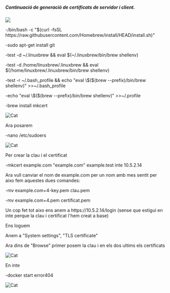 <h5>Continuació de generaci&oacute; de certificats de servidor i client.</h5>
<p><img src="https://img.icons8.com/doodle/48/000000/certificate.png" /></p>
<p>-/bin/bash -c "$(curl -fsSL https://raw.githubusercontent.com/Homebrew/install/HEAD/install.sh)"</p>
<p>-sudo apt-get install git</p>
<p>-test -d ~/.linuxbrew && eval $(~/.linuxbrew/bin/brew shellenv)</p>
<p>-test -d /home/linuxbrew/.linuxbrew && eval $(/home/linuxbrew/.linuxbrew/bin/brew shellenv)</p>
<p>-test -r ~/.bash_profile && echo "eval \$($(brew --prefix)/bin/brew shellenv)" >>~/.bash_profile</p>
<p>-echo "eval \$($(brew --prefix)/bin/brew shellenv)" >>~/.profile</p>
<p>-brew install mkcert</p>
<p><img src="https://user-images.githubusercontent.com/71402147/110442432-2270f580-80bb-11eb-957b-f98b4bee943d.png" alt="Cat"></p>
<p>Ara posarem</p>
<p>-nano /etc/sudoers</p>
<p><img src="https://user-images.githubusercontent.com/71402147/110798651-ade4b500-827a-11eb-8f2e-8b52a4037028.png" alt="Cat"></p>
<p>Per crear la clau i el certificat</p>
<p>-mkcert example.com "example.com" example.test inte 10.5.2.14</p>
<p>Ara vull canviar el nom de example.com per un nom amb mes sentit per aixo fem aquestes dues comandes:</p>
<p>-mv example.com+4-key.pem clau.pem</p>
<p>-mv example.com+4.pem certificat.pem</p>
<p>Un cop fet tot aixo ens anem a https://10.5.2.14/login (sense que estigui en inte perque la clau i certificat l'hem creat a base)</p>
<p>Ens loguem</p>
<p>Anem a "System settings", "TLS certificate"</p>
<p>Ara dins de "Browse" primer posem la clau i en els dos ultims els certificats</p>
<p><img src="https://user-images.githubusercontent.com/71402147/110687600-f8195800-81e0-11eb-910b-4e8f0ae5bb6b.png" alt="Cat"></p>
<p>En inte</p>
<p>-docker start error404</p>
<p><img src="https://user-images.githubusercontent.com/71402147/110686205-7bd24500-81df-11eb-8d32-1ff586eb044f.png" alt="Cat"></p>






